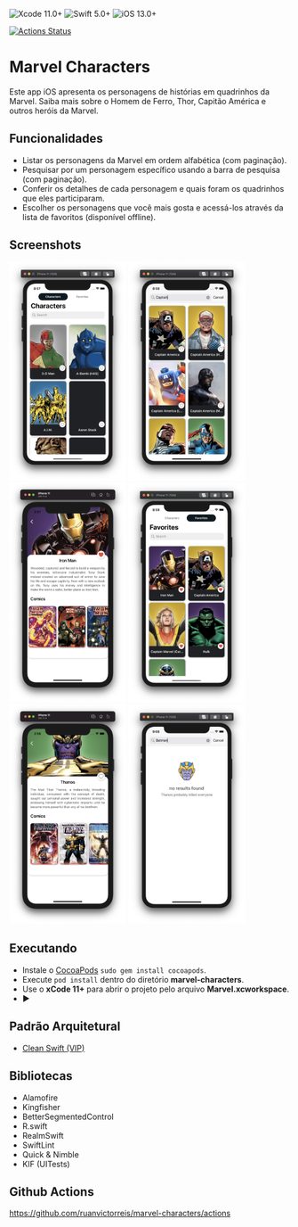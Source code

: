 ![Xcode 11.0+](https://img.shields.io/badge/Xcode-11.0%2B-blue.svg)
![Swift 5.0+](https://img.shields.io/badge/Swift-5.0%2B-orange.svg)
![iOS 13.0+](https://img.shields.io/badge/iOS-13.0%2B-blue.svg)

[![Actions Status](https://github.com/ruanvictorreis/marvel-characters/workflows/Testing/badge.svg)](https://github.com/ruanvictorreis/marvel-characters/actions)

# Marvel Characters

Este app iOS apresenta os personagens de histórias em quadrinhos da Marvel.
Saiba mais sobre o Homem de Ferro, Thor, Capitão América e outros heróis da Marvel.

## Funcionalidades
- Listar os personagens da Marvel em ordem alfabética (com paginação).
- Pesquisar por um personagem específico usando a barra de pesquisa (com paginação).
- Conferir os detalhes de cada personagem e quais foram os quadrinhos que eles participaram.
- Escolher os personagens que você mais gosta e acessá-los através da lista de favoritos (disponível offline).

## Screenshots

<img src="/Screenshots/Screenshot-01.png" width="210"> <img src="/Screenshots/Screenshot-02.png" width="210"> <img src="/Screenshots/Screenshot-03.png" width="210"> <img src="/Screenshots/Screenshot-04.png" width="210"> <img src="/Screenshots/Screenshot-05.png" width="210"> <img src="/Screenshots/Screenshot-06.png" width="210">

## Executando
- Instale o [CocoaPods](https://guides.cocoapods.org/using/getting-started.html) `sudo gem install cocoapods`.
- Execute `pod install` dentro do diretório **marvel-characters**.
- Use o **xCode 11+** para abrir o projeto pelo arquivo **Marvel.xcworkspace**.
- :arrow_forward:

## Padrão Arquitetural
- [Clean Swift (VIP)](https://clean-swift.com/)

## Bibliotecas
- Alamofire
- Kingfisher
- BetterSegmentedControl
- R.swift
- RealmSwift
- SwiftLint
- Quick & Nimble
- KIF (UITests)

## Github Actions
https://github.com/ruanvictorreis/marvel-characters/actions
